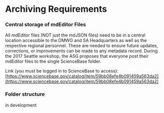 # Archiving Requirements

### Central storage of mdEditor Files

All mdEditor files \(NOT just the mdJSON files\) need to be in a central location accessible to the DMWG and SA Headquarters as well as the respective regional personnel. These are needed to ensure future updates, corrections, or improvements can be made to any metadata record. During the 2017 Seattle workshop, the ASG proposes that everyone post their mdEditor files to the single ScienceBase folder.

Link \(you must be logged in to ScienceBase to access\): [https://www.sciencebase.gov/catalog/item/59bb08efe4b091459a563da2](https://www.sciencebase.gov/catalog/item/59bb08efe4b091459a563da2)

### Folder structure

in development



